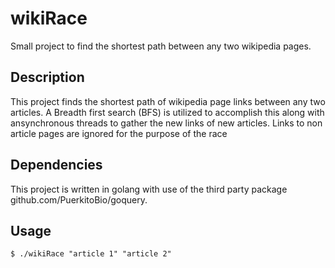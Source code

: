 # wikiRace
Small project to find the shortest path between any two wikipedia pages.

## Description
This project finds the shortest path of wikipedia page links between any two articles. A Breadth first search (BFS) is utilized
to accomplish this along with ansynchronous threads to gather the new links of new articles. Links to non article pages are ignored
for the purpose of the race

## Dependencies
This project is written in golang with use of the third party package github.com/PuerkitoBio/goquery.

## Usage
``` $ ./wikiRace "article 1" "article 2" ```

